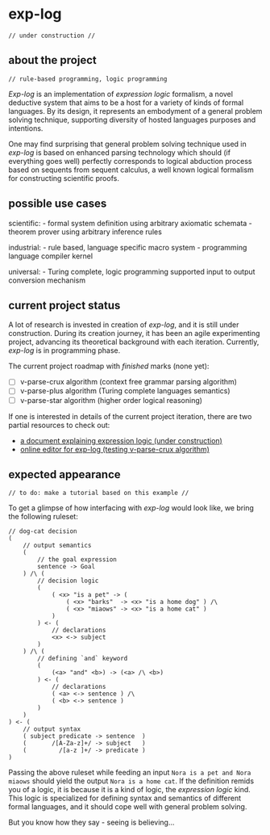 # exp-log

    // under construction //

## about the project

    // rule-based programming, logic programming

*Exp-log* is an implementation of *expression logic* formalism, a novel deductive system that aims to be a host for a variety of kinds of formal languages. By its design, it represents an embodyment of a general problem solving technique, supporting diversity of hosted languages purposes and intentions.

One may find surprising that general problem solving technique used in *exp-log* is based on enhanced parsing technology which should (if everything goes well) perfectly corresponds to logical abduction process based on sequents from sequent calculus, a well known logical formalism for constructing scientific proofs.

## possible use cases

scientific:
    - formal system definition using arbitrary axiomatic schemata
    - theorem prover using arbitrary inference rules

industrial:
    - rule based, language specific macro system
    - programming language compiler kernel

universal:
    - Turing complete, logic programming supported input to output conversion mechanism

## current project status

A lot of research is invested in creation of *exp-log*, and it is still under construction. During its creation journey, it has been an agile experimenting project, advancing its theoretical background with each iteration. Currently, *exp-log* is in programming phase.

The current project roadmap with *finished* marks (none yet):

- [ ] v-parse-crux algorithm (context free grammar parsing algorithm)
- [ ] v-parse-plus algorithm (Turing complete languages semantics)
- [ ] v-parse-star algorithm (higher order logical reasoning)

If one is interested in details of the current project iteration, there are two partial resources to check out:

- [a document explaining expression logic (under construction)](docs/expression-logic.md)
- [online editor for exp-log (testing v-parse-crux algorithm)](https://contrast-zone.github.io/exp-log/playground)

## expected appearance

    // to do: make a tutorial based on this example //

To get a glimpse of how interfacing with *exp-log* would look like, we bring the following ruleset:

    // dog-cat decision
    (
        // output semantics
        (
            // the goal expression
            sentence -> Goal
        ) /\ (
            // decision logic
            (
                ( <x> "is a pet" -> (
                    ( <x> "barks"  -> <x> "is a home dog" ) /\
                    ( <x> "miaows" -> <x> "is a home cat" )
                )
            ) <- (
                // declarations
                <x> <-> subject
            )
        ) /\ (
            // defining `and` keyword
            (
                (<a> "and" <b>) -> (<a> /\ <b>)
            ) <- (
                // declarations
                ( <a> <-> sentence ) /\
                ( <b> <-> sentence )
            )
        )
    ) <- (
        // output syntax
        ( subject predicate -> sentence  )
        (       /[A-Za-z]+/ -> subject   )
        (         /[a-z ]+/ -> predicate )
    )

Passing the above ruleset while feeding an input `Nora is a pet and Nora miaows` should yield the output `Nora is a home cat`. If the definition remids you of a logic, it is because it is a kind of logic, the *expression logic* kind. This logic is specialized for defining syntax and semantics of different formal languages, and it should cope well with general problem solving.

But you know how they say - seeing is believing...

